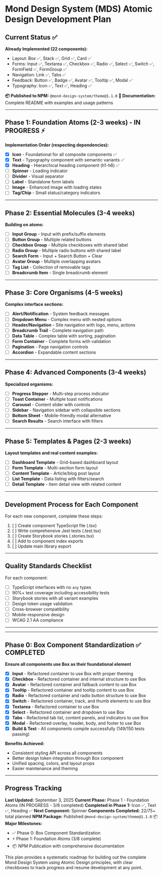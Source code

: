 # Mond Design System (MDS) Atomic Design Development Plan

## Current Status ✅
**Already Implemented (22 components):**
- Layout: Box ✅, Stack ✅, Grid ✅, Card ✅
- Forms: Input ✅, Textarea ✅, Checkbox ✅, Radio ✅, Select ✅, Switch ✅, FormField ✅, FormGroup ✅
- Navigation: Link ✅, Tabs ✅
- Feedback: Button ✅, Badge ✅, Avatar ✅, Tooltip ✅, Modal ✅
- Typography: Icon ✅, Text ✅, Heading ✅

**📦 Published to NPM:** `@mond-design-system/theme@1.1.0`
**📖 Documentation:** Complete README with examples and usage patterns

---

## Phase 1: Foundation Atoms (2-3 weeks) - IN PROGRESS ⚡
**Implementation Order (respecting dependencies):**

- [x] **Icon** - Foundational for all composite components ✅
- [x] **Text** - Typography component with semantic variants ✅
- [x] **Heading** - Hierarchical heading component (h1-h6) ✅
- [ ] **Spinner** - Loading indicator
- [ ] **Divider** - Visual separator
- [ ] **Label** - Standalone form labels
- [ ] **Image** - Enhanced image with loading states
- [ ] **Tag/Chip** - Small status/category indicators

---

## Phase 2: Essential Molecules (3-4 weeks)
**Building on atoms:**

- [ ] **Input Group** - Input with prefix/suffix elements
- [ ] **Button Group** - Multiple related buttons
- [ ] **Checkbox Group** - Multiple checkboxes with shared label
- [ ] **Radio Group** - Multiple radio buttons with shared label
- [ ] **Search Form** - Input + Search Button + Clear
- [ ] **Avatar Group** - Multiple overlapping avatars
- [ ] **Tag List** - Collection of removable tags
- [ ] **Breadcrumb Item** - Single breadcrumb element

---

## Phase 3: Core Organisms (4-5 weeks)
**Complex interface sections:**

- [ ] **Alert/Notification** - System feedback messages
- [ ] **Dropdown Menu** - Complex menu with nested options
- [ ] **Header/Navigation** - Site navigation with logo, menu, actions
- [ ] **Breadcrumb Trail** - Complete navigation path
- [ ] **Data Table** - Complex table with sorting, pagination
- [ ] **Form Container** - Complete forms with validation
- [ ] **Pagination** - Page navigation controls
- [ ] **Accordion** - Expandable content sections

---

## Phase 4: Advanced Components (3-4 weeks)
**Specialized organisms:**

- [ ] **Progress Stepper** - Multi-step process indicator
- [ ] **Toast Container** - Multiple toast notifications
- [ ] **Carousel** - Content slider with controls
- [ ] **Sidebar** - Navigation sidebar with collapsible sections
- [ ] **Bottom Sheet** - Mobile-friendly modal alternative
- [ ] **Search Results** - Search interface with filters

---

## Phase 5: Templates & Pages (2-3 weeks)
**Layout templates and real content examples:**

- [ ] **Dashboard Template** - Grid-based dashboard layout
- [ ] **Form Template** - Multi-section form layout
- [ ] **Content Template** - Article/blog post layout
- [ ] **List Template** - Data listing with filters/search
- [ ] **Detail Template** - Item detail view with related content

---

## Development Process for Each Component
For each new component, complete these steps:
1. [ ] Create component TypeScript file (.tsx)
2. [ ] Write comprehensive Jest tests (.test.tsx)
3. [ ] Create Storybook stories (.stories.tsx)
4. [ ] Add to component index exports
5. [ ] Update main library export

---

## Quality Standards Checklist
For each component:
- [ ] TypeScript interfaces with no `any` types
- [ ] 90%+ test coverage including accessibility tests
- [ ] Storybook stories with all variant examples
- [ ] Design token usage validation
- [ ] Cross-browser compatibility
- [ ] Mobile-responsive design
- [ ] WCAG 2.1 AA compliance

---

---

## Phase 0: Box Component Standardization ✅ COMPLETED
**Ensure all components use Box as their foundational element**

- [x] **Input** - Refactored container to use Box with proper theming
- [x] **Checkbox** - Refactored container and internal structure to use Box  
- [x] **Avatar** - Refactored container and fallback content to use Box
- [x] **Tooltip** - Refactored container and tooltip content to use Box
- [x] **Radio** - Refactored container and radio button structure to use Box
- [x] **Switch** - Refactored container, track, and thumb elements to use Box
- [x] **Textarea** - Refactored container to use Box
- [x] **Select** - Refactored container and dropdown to use Box
- [x] **Tabs** - Refactored tab list, content panels, and indicators to use Box
- [x] **Modal** - Refactored overlay, header, body, and footer to use Box
- [x] **Build & Test** - All components compile successfully (149/150 tests passing)

**Benefits Achieved:**
- Consistent styling API across all components
- Better design token integration through Box component
- Unified spacing, colors, and layout props
- Easier maintenance and theming

---

## Progress Tracking
**Last Updated:** September 3, 2025
**Current Phase:** Phase 1 - Foundation Atoms (IN PROGRESS - 3/8 completed)
**Completed in Phase 1:** Icon ✅, Text ✅, Heading ✅
**Next Component:** Spinner
**Components Completed:** 22/75+ total planned
**NPM Package:** Published `@mond-design-system/theme@1.1.0` 📦
**Major Milestones:**
- ✅ Phase 0: Box Component Standardization
- ⚡ Phase 1: Foundation Atoms (3/8 complete)
- 📦 NPM Publication with comprehensive documentation

This plan provides a systematic roadmap for building out the complete Mond Design System using Atomic Design principles, with clear checkboxes to track progress and resume development at any point.